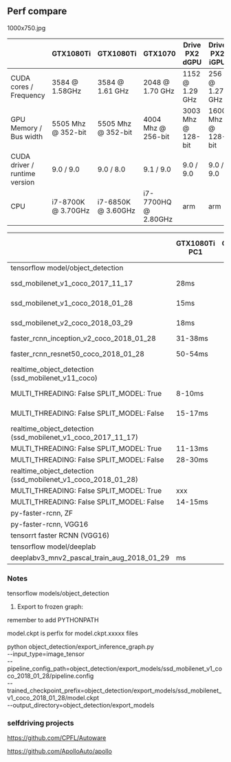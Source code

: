 
## Perf compare


1000x750.jpg

| |  GTX1080Ti | GTX1080Ti | GTX1070 | Drive PX2 dGPU | Drive PX2 iGPU
|---|---|---|---|---|---|
| CUDA cores / Frequency | 3584 @ 1.58GHz | 3584 @ 1.61 GHz | 2048 @ 1.70 GHz  | 1152 @ 1.29 GHz | 256 @ 1.27 GHz |
| GPU Memory / Bus width | 5505 Mhz @ 352-bit | 5505 Mhz @ 352-bit | 4004 Mhz @ 256-bit  | 3003 Mhz @ 128-bit  | 1600 Mhz @ 128-bit |
| CUDA driver / runtime version | 9.0 / 9.0 | 9.0 / 8.0  | 9.1 / 9.0 | 9.0 / 9.0 | 9.0 / 9.0 |
| CPU | i7-8700K @ 3.70GHz | i7-6850K @ 3.60GHz |  i7-7700HQ @ 2.80GHz | arm  | arm |




|   | GTX1080Ti PC1 | GTX1080Ti PC2 | GTX1070 Notebook | Drive PX2 dGPU | Drive PX2 iGPU |
|---|---|---|---|---|---|
| tensorflow model/object_detection |
| ssd_mobilenet_v1_coco_2017_11_17 | 28ms |   | 40-45ms  | 300-330ms  | |
| ssd_mobilenet_v1_coco_2018_01_28 | 15ms |   | 19-24ms  | 120-150ms  | 134-160ms |
| ssd_mobilenet_v2_coco_2018_03_29 | 18ms |   | 23-30ms  | 120-150ms  | 174-200ms |
| faster_rcnn_inception_v2_coco_2018_01_28 | 31-38ms |   |   |   | |
| faster_rcnn_resnet50_coco_2018_01_28 | 50-54ms |   | 83-90ms  | 313-337ms  | |
| realtime_object_detection (ssd_mobilenet_v11_coco) |
| MULTI_THREADING: False   SPLIT_MODEL: True | 8-10ms | | 12ms | 41-46ms | 58-60ms |
| MULTI_THREADING: False   SPLIT_MODEL: False | 15-17ms | | 22ms | 144-157ms | 148-160ms |
| realtime_object_detection (ssd_mobilenet_v1_coco_2017_11_17) |
| MULTI_THREADING: False   SPLIT_MODEL: True | 11-13ms | |  |  |  |
| MULTI_THREADING: False   SPLIT_MODEL: False | 28-30ms | |  |  |  |
| realtime_object_detection (ssd_mobilenet_v1_coco_2018_01_28) |
| MULTI_THREADING: False   SPLIT_MODEL: True | xxx | |  |  |  |
| MULTI_THREADING: False   SPLIT_MODEL: False | 14-15ms | |  |  |  |
| py-faster-rcnn, ZF | | | 42ms |  | |
| py-faster-rcnn, VGG16 | | | 97ms |  | |
| tensorrt faster RCNN (VGG16) | | | 90ms | 270ms | |
| tensorflow model/deeplab |
| deeplabv3_mnv2_pascal_train_aug_2018_01_29 | ms |   | 34ms  | 100ms  | 213ms |



### Notes

tensorflow models/object_detection

1) Export to frozen graph:

remember to add PYTHONPATH

model.ckpt is perfix for model.ckpt.xxxxx files

python object_detection/export_inference_graph.py \
    --input_type=image_tensor \
    --pipeline_config_path=object_detection/export_models/ssd_mobilenet_v1_coco_2018_01_28/pipeline.config \
    --trained_checkpoint_prefix=object_detection/export_models/ssd_mobilenet_v1_coco_2018_01_28/model.ckpt \
    --output_directory=object_detection/export_models



### selfdriving projects

https://github.com/CPFL/Autoware

https://github.com/ApolloAuto/apollo


